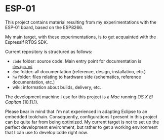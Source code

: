 # ESP-01 #

This project contains material resulting from my experimentations with the ESP-01 board, based on the ESP8266.

My main target, with these experimentations, is to get acquainted with the Espressif RTOS SDK.

Current repository is structured as follows:

* `code` folder: source code. Main entry point for documentation is [`design.md`](doc/design.md)
* `doc` folder: all documentation (reference, design, installation, etc.)
* `hw` folder: files relating to hardware side (schematics, reference documentation, etc.)
* wiki: information about builds, delivery, etc.

The development machine I use for this project is a *Mac* running *OS X El Capitan* (10.11.1).

Please bear in mind that I'm not experienced in adapting Eclipse to an embedded toolchain. Consequently, configurations I present in this project can be quite far from being optimized. My current target is not to set up the perfect development environment, but rather to get a working environment that I can use to develop code right now.